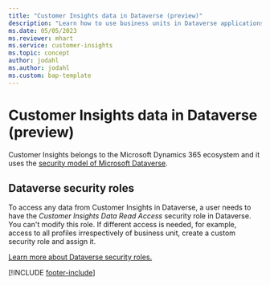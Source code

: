 ```yaml
---
title: "Customer Insights data in Dataverse (preview)"
description: "Learn how to use business units in Dataverse applications to separate data."
ms.date: 05/05/2023
ms.reviewer: mhart
ms.service: customer-insights
ms.topic: concept
author: jodahl
ms.author: jodahl
ms.custom: bap-template
---
```


# Customer Insights data in Dataverse (preview)

Customer Insights belongs to the Microsoft Dynamics 365 ecosystem and it uses the [security model of Microsoft Dataverse](/power-platform/admin/wp-security-cds).

## Dataverse security roles

To access any data from Customer Insights in Dataverse, a user needs to have the *Customer Insights Data Read Access* security role in Dataverse. You can't modify this role. If different access is needed, for example, access to all profiles irrespectively of business unit, create a custom security role and assign it.

[Learn more about Dataverse security roles.](/power-platform/admin/database-security)

[!INCLUDE [footer-include](includes/footer-banner.md)]
